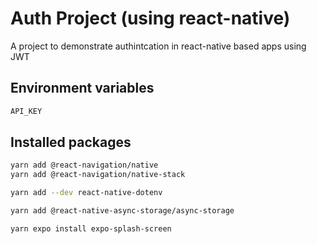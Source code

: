 # Auth Project (using react-native)
A project to demonstrate authintcation in react-native based apps using JWT

## Environment variables
```sh
API_KEY
```

## Installed packages
```sh
yarn add @react-navigation/native
yarn add @react-navigation/native-stack

yarn add --dev react-native-dotenv

yarn add @react-native-async-storage/async-storage

yarn expo install expo-splash-screen
```